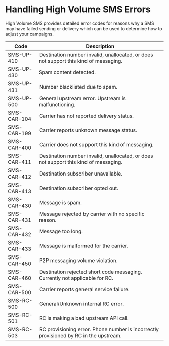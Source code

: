 # Handling High Volume SMS Errors

High Volume SMS provides detailed error codes for reasons why a SMS may have failed sending or delivery which can be used to determine how to adjust your campaigns.


| Code | Description |
|-|-|
| SMS-UP-410 | Destination number invalid, unallocated, or does not support this kind of messaging. |
| SMS-UP-430 | Spam content detected. |
| SMS-UP-431 | Number blacklisted due to spam. |
| SMS-UP-500 | General upstream error. Upstream is malfunctioning. |
| SMS-CAR-104 | Carrier has not reported delivery status. |
| SMS-CAR-199 | Carrier reports unknown message status. |
| SMS-CAR-400 | Carrier does not support this kind of messaging. |
| SMS-CAR-411 | Destination number invalid, unallocated, or does not support this kind of messaging. |
| SMS-CAR-412 | Destination subscriber unavailable. |
| SMS-CAR-413 | Destination subscriber opted out. |
| SMS-CAR-430 | Message is spam. |
| SMS-CAR-431 | Message rejected by carrier with no specific reason. |
| SMS-CAR-432 | Message too long. |
| SMS-CAR-433 | Message is malformed for the carrier. |
| SMS-CAR-450 | P2P messaging volume violation. |
| SMS-CAR-460 | Destination rejected short code messaging. Currently not applicable for RC. |
| SMS-CAR-500 | Carrier reports general service failure. |
| SMS-RC-500 | General/Unknown internal RC error. |
| SMS-RC-501 | RC is making a bad upstream API call. |			
| SMS-RC-503 | RC provisioning error. Phone number is incorrectly provisioned by RC in the upstream. |
